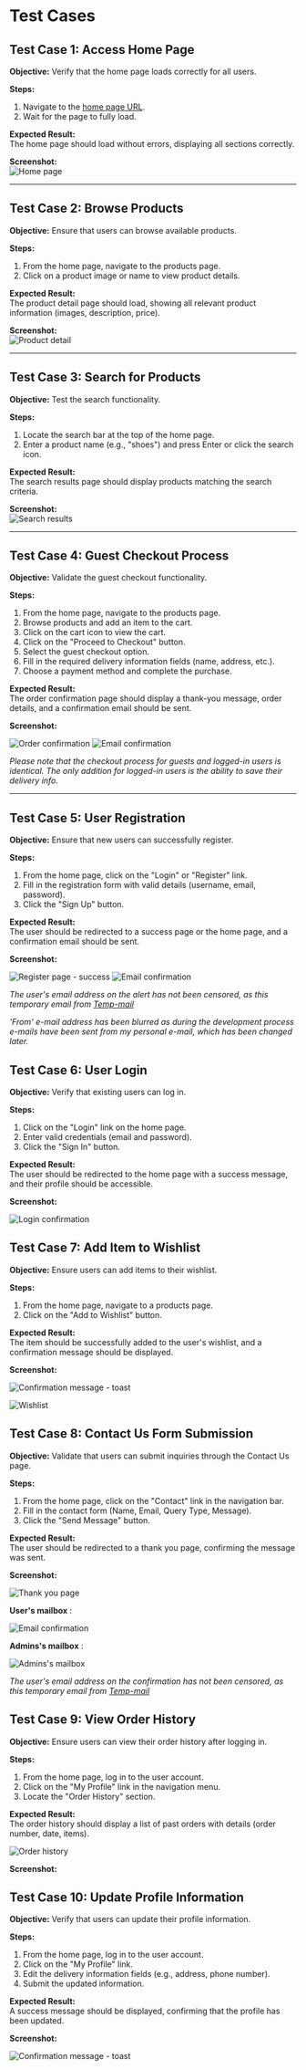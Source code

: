 # Test Cases

## Test Case 1: Access Home Page
**Objective:** Verify that the home page loads correctly for all users.

**Steps:**
1. Navigate to the [home page URL](http://gamers-vault-72a0e73da873.herokuapp.com/).
2. Wait for the page to fully load.

**Expected Result:**  
The home page should load without errors, displaying all sections correctly.

**Screenshot:**  
![Home page](/docs/images/test-case-1-results.png)

<hr>

## Test Case 2: Browse Products
**Objective:** Ensure that users can browse available products.

**Steps:**
1. From the home page, navigate to the products page.
2. Click on a product image or name to view product details.

**Expected Result:**  
The product detail page should load, showing all relevant product information (images, description, price).

**Screenshot:**  
![Product detail](/docs/images/product-detail-desktop.png)

<hr>

## Test Case 3: Search for Products
**Objective:** Test the search functionality.

**Steps:**
1. Locate the search bar at the top of the home page.
2. Enter a product name (e.g., "shoes") and press Enter or click the search icon.

**Expected Result:**  
The search results page should display products matching the search criteria.

**Screenshot:**  
![Search results](/docs/images/test-case-3-results.PNG)

<hr>

## Test Case 4: Guest Checkout Process
**Objective:** Validate the guest checkout functionality.

**Steps:**
1. From the home page, navigate to the products page.
2. Browse products and add an item to the cart.
3. Click on the cart icon to view the cart.
4. Click on the "Proceed to Checkout" button.
5. Select the guest checkout option.
6. Fill in the required delivery information fields (name, address, etc.).
7. Choose a payment method and complete the purchase.

**Expected Result:**  
The order confirmation page should display a thank-you message, order details, and a confirmation email should be sent.

**Screenshot:**  

![Order confirmation](/docs/images/order-confirmation.png)
![Email confirmation](/docs/images/test-case-4-results.png)

*Please note that the checkout process for guests and logged-in users is identical. The only addition for logged-in users is the ability to save their delivery info.*

<hr>

## Test Case 5: User Registration
**Objective:** Ensure that new users can successfully register.

**Steps:**
1. From the home page, click on the "Login" or "Register" link.
2. Fill in the registration form with valid details (username, email, password).
3. Click the "Sign Up" button.

**Expected Result:**  
The user should be redirected to a success page or the home page, and a confirmation email should be sent.

**Screenshot:**  

![Register page - success ](/docs/images/test-case-5-results-register.PNG)
![Email confirmation](/docs/images/test-case-5-resluts-email.png)


*The user's email address on the alert has not been censored, as this temporary email from [Temp-mail](https://temp-mail.org/en/)*

*'From' e-mail address has been blurred as during the development process e-mails have been sent from my personal e-mail, which has been changed later.*

## Test Case 6: User Login
**Objective:** Verify that existing users can log in.

**Steps:**
1. Click on the "Login" link on the home page.
2. Enter valid credentials (email and password).
3. Click the "Sign In" button.

**Expected Result:**  
The user should be redirected to the home page with a success message, and their profile should be accessible.

**Screenshot:**  

![Login confirmation](/docs/images/test-case-6-results.PNG)

## Test Case 7: Add Item to Wishlist
**Objective:** Ensure users can add items to their wishlist.

**Steps:**
1. From the home page, navigate to a products page.
2. Click on the "Add to Wishlist" button.

**Expected Result:**  
The item should be successfully added to the user's wishlist, and a confirmation message should be displayed.

**Screenshot:**  

![Confirmation message - toast](/docs/images/test-case-7-results-message.PNG)

![Wishlist](/docs/images/test-case-7-results-wishlist.PNG)

## Test Case 8: Contact Us Form Submission
**Objective:** Validate that users can submit inquiries through the Contact Us page.

**Steps:**
1. From the home page, click on the "Contact" link in the navigation bar.
2. Fill in the contact form (Name, Email, Query Type, Message).
3. Click the "Send Message" button.

**Expected Result:**  
The user should be redirected to a thank you page, confirming the message was sent.

**Screenshot:**  

![Thank you page](/docs/images/test-case-8-results-thankyou-page.PNG)

**User's mailbox** :

![Email confirmation](/docs/images/test-case-8-results-email.png)


**Admins's mailbox** :

![Admins's mailbox](/docs/images/contact-confirmation-admin.png)

*The user's email address on the confirmation has not been censored, as this temporary email from [Temp-mail](https://temp-mail.org/en/)*

## Test Case 9: View Order History
**Objective:** Ensure users can view their order history after logging in.

**Steps:**
1. From the home page, log in to the user account.
2. Click on the "My Profile" link in the navigation menu.
3. Locate the "Order History" section.

**Expected Result:**  
The order history should display a list of past orders with details (order number, date, items).

![Order history](/docs/images/order-history.png)

**Screenshot:**  

## Test Case 10: Update Profile Information
**Objective:** Verify that users can update their profile information.

**Steps:**
1. From the home page, log in to the user account.
2. Click on the "My Profile" link.
3. Edit the delivery information fields (e.g., address, phone number).
4. Submit the updated information.

**Expected Result:**  
A success message should be displayed, confirming that the profile has been updated.

**Screenshot:**  

![Confirmation message - toast](/docs/images/test-case-10-results.PNG)